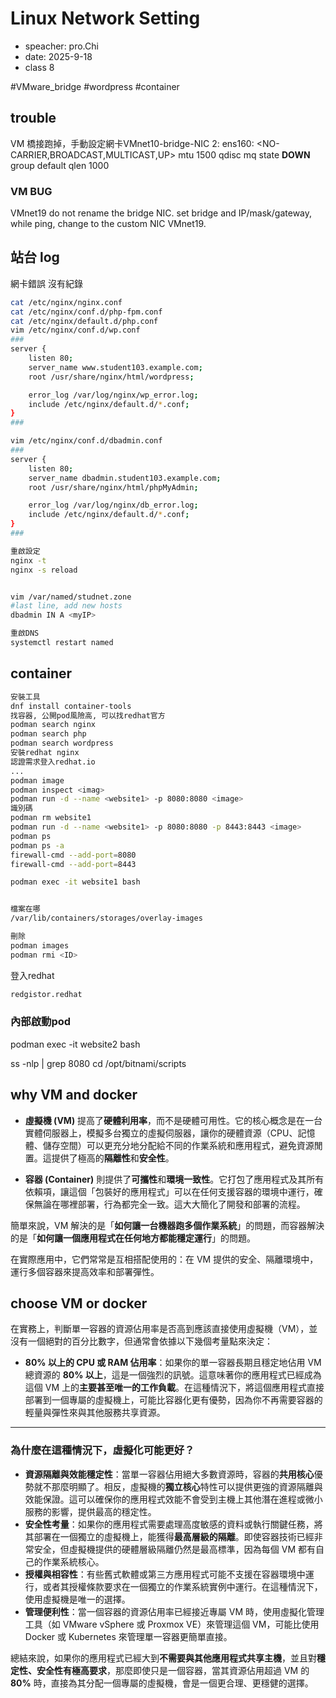 # Linux Network Setting
- speacher: pro.Chi
- date: 2025-9-18
- class 8

#VMware_bridge #wordpress #container 

## trouble 
VM 橋接跑掉，手動設定網卡VMnet10-bridge-NIC
2: ens160: <NO-CARRIER,BROADCAST,MULTICAST,UP> mtu 1500 qdisc mq state **DOWN** group default qlen 1000

### VM BUG
VMnet19 do not rename the bridge NIC. 
set bridge and IP/mask/gateway, while ping, change to the custom NIC VMnet19. 

## 站台 log
網卡錯誤
沒有紀錄
```sh
cat /etc/nginx/nginx.conf
cat /etc/nginx/conf.d/php-fpm.conf
cat /etc/nginx/default.d/php.conf
vim /etc/nginx/conf.d/wp.conf
###
server {
    listen 80;
    server_name www.student103.example.com;
    root /usr/share/nginx/html/wordpress;

    error_log /var/log/nginx/wp_error.log;
    include /etc/nginx/default.d/*.conf;
}
###

vim /etc/nginx/conf.d/dbadmin.conf
###
server {
    listen 80;
    server_name dbadmin.student103.example.com;
    root /usr/share/nginx/html/phpMyAdmin;

    error_log /var/log/nginx/db_error.log;
    include /etc/nginx/default.d/*.conf;
}
###

重啟設定
nginx -t
nginx -s reload


vim /var/named/studnet.zone
#last line, add new hosts
dbadmin IN A <myIP>

重啟DNS
systemctl restart named
```
 



## container
```sh
安裝工具
dnf install container-tools
找容器, 公開pod風險高, 可以找redhat官方
podman search nginx
podman search php
podman search wordpress
安裝redhat nginx
認證需求登入redhat.io
...
podman image
podman inspect <imag>
podman run -d --name <website1> -p 8080:8080 <image>
識別碼
podman rm website1
podman run -d --name <website1> -p 8080:8080 -p 8443:8443 <image>
podman ps
podman ps -a
firewall-cmd --add-port=8080
firewall-cmd --add-port=8443

podman exec -it website1 bash


檔案在哪
/var/lib/containers/storages/overlay-images

刪除
podman images
podman rmi <ID>
```


登入redhat
```sh
redgistor.redhat
```
### 內部啟動pod
podman exec -it website2 bash

ss -nlp | grep 8080
cd /opt/bitnami/scripts




## why VM and docker
* **虛擬機 (VM)** 提高了**硬體利用率**，而不是硬體可用性。它的核心概念是在一台實體伺服器上，模擬多台獨立的虛擬伺服器，讓你的硬體資源（CPU、記憶體、儲存空間）可以更充分地分配給不同的作業系統和應用程式，避免資源閒置。這提供了極高的**隔離性**和**安全性**。

* **容器 (Container)** 則提供了**可攜性**和**環境一致性**。它打包了應用程式及其所有依賴項，讓這個「包裝好的應用程式」可以在任何支援容器的環境中運行，確保無論在哪裡部署，行為都完全一致。這大大簡化了開發和部署的流程。

簡單來說，VM 解決的是「**如何讓一台機器跑多個作業系統**」的問題，而容器解決的是「**如何讓一個應用程式在任何地方都能穩定運行**」的問題。

在實際應用中，它們常常是互相搭配使用的：在 VM 提供的安全、隔離環境中，運行多個容器來提高效率和部署彈性。

## choose VM or docker
在實務上，判斷單一容器的資源佔用率是否高到應該直接使用虛擬機（VM），並沒有一個絕對的百分比數字，但通常會依據以下幾個考量點來決定：

* **80% 以上的 CPU 或 RAM 佔用率**：如果你的單一容器長期且穩定地佔用 VM 總資源的 **80% 以上**，這是一個強烈的訊號。這意味著你的應用程式已經成為這個 VM 上的**主要甚至唯一的工作負載**。在這種情況下，將這個應用程式直接部署到一個專屬的虛擬機上，可能比容器化更有優勢，因為你不再需要容器的輕量與彈性來與其他服務共享資源。

---



### **為什麼在這種情況下，虛擬化可能更好？**

* **資源隔離與效能穩定性**：當單一容器佔用絕大多數資源時，容器的**共用核心**優勢就不那麼明顯了。相反，虛擬機的**獨立核心**特性可以提供更強的資源隔離與效能保證。這可以確保你的應用程式效能不會受到主機上其他潛在進程或微小服務的影響，提供最高的穩定性。
* **安全性考量**：如果你的應用程式需要處理高度敏感的資料或執行關鍵任務，將其部署在一個獨立的虛擬機上，能獲得**最高層級的隔離**。即使容器技術已經非常安全，但虛擬機提供的硬體層級隔離仍然是最高標準，因為每個 VM 都有自己的作業系統核心。
* **授權與相容性**：有些舊式軟體或第三方應用程式可能不支援在容器環境中運行，或者其授權條款要求在一個獨立的作業系統實例中運行。在這種情況下，使用虛擬機是唯一的選擇。
* **管理便利性**：當一個容器的資源佔用率已經接近專屬 VM 時，使用虛擬化管理工具（如 VMware vSphere 或 Proxmox VE）來管理這個 VM，可能比使用 Docker 或 Kubernetes 來管理單一容器更簡單直接。

總結來說，如果你的應用程式已經大到**不需要與其他應用程式共享主機**，並且對**穩定性、安全性有極高要求**，那麼即使只是一個容器，當其資源佔用超過 VM 的 **80%** 時，直接為其分配一個專屬的虛擬機，會是一個更合理、更穩健的選擇。